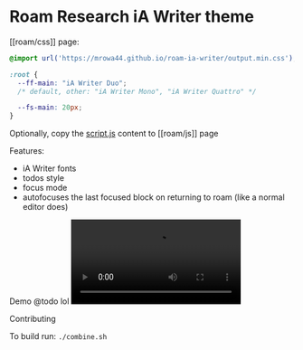 # Roam Research iA Writer theme

[[roam/css]] page:

```css
@import url('https://mrowa44.github.io/roam-ia-writer/output.min.css');

:root {
  --ff-main: "iA Writer Duo"; 
  /* default, other: "iA Writer Mono", "iA Writer Quattro" */

  --fs-main: 20px;
}

```

Optionally, copy the [script.js](script.js) content to [[roam/js]] page


Features:
- iA Writer fonts
- todos style
- focus mode
- autofocuses the last focused block on returning to roam (like a normal editor does)


Demo
@todo lol
![demo](demo.mov)


Contributing

To build run: `./combine.sh`
